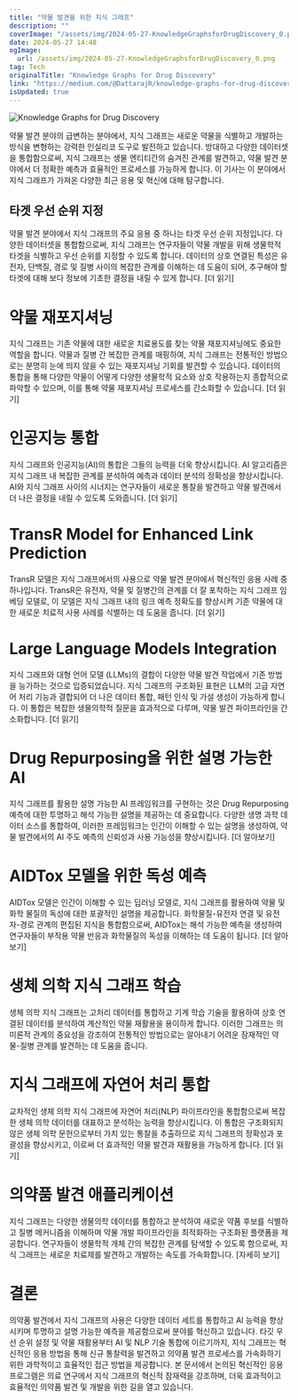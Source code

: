 ```yaml
---
title: "약물 발견을 위한 지식 그래프"
description: ""
coverImage: "/assets/img/2024-05-27-KnowledgeGraphsforDrugDiscovery_0.png"
date: 2024-05-27 14:48
ogImage:
  url: /assets/img/2024-05-27-KnowledgeGraphsforDrugDiscovery_0.png
tag: Tech
originalTitle: "Knowledge Graphs for Drug Discovery"
link: "https://medium.com/@DattarajR/knowledge-graphs-for-drug-discovery-e1485d368fbd"
isUpdated: true
---
```


![Knowledge Graphs for Drug Discovery](/assets/img/2024-05-27-KnowledgeGraphsforDrugDiscovery_0.png)

약물 발견 분야의 급변하는 분야에서, 지식 그래프는 새로운 약물을 식별하고 개발하는 방식을 변형하는 강력한 인실리코 도구로 발전하고 있습니다. 방대하고 다양한 데이터셋을 통합함으로써, 지식 그래프는 생물 엔티티간의 숨겨진 관계를 발견하고, 약물 발견 분야에서 더 정확한 예측과 효율적인 프로세스를 가능하게 합니다. 이 기사는 이 분야에서 지식 그래프가 가져온 다양한 최근 응용 및 혁신에 대해 탐구합니다.

## 타겟 우선 순위 지정

약물 발견 분야에서 지식 그래프의 주요 응용 중 하나는 타겟 우선 순위 지정입니다. 다양한 데이터셋을 통합함으로써, 지식 그래프는 연구자들이 약물 개발을 위해 생물학적 타겟을 식별하고 우선 순위를 지정할 수 있도록 합니다. 데이터의 상호 연결된 특성은 유전자, 단백질, 경로 및 질병 사이의 복잡한 관계를 이해하는 데 도움이 되어, 추구해야 할 타겟에 대해 보다 정보에 기초한 결정을 내릴 수 있게 합니다. [더 읽기]

<div class="content-ad"></div>

# 약물 재포지셔닝

지식 그래프는 기존 약물에 대한 새로운 치료용도를 찾는 약물 재포지셔닝에도 중요한 역할을 합니다. 약물과 질병 간 복잡한 관계를 매핑하여, 지식 그래프는 전통적인 방법으로는 분명히 눈에 띄지 않을 수 있는 재포지셔닝 기회를 발견할 수 있습니다. 데이터의 통합을 통해 다양한 약물이 어떻게 다양한 생물학적 요소와 상호 작용하는지 종합적으로 파악할 수 있으며, 이를 통해 약물 재포지셔닝 프로세스를 간소화할 수 있습니다. [더 읽기]

# 인공지능 통합

지식 그래프와 인공지능(AI)의 통합은 그들의 능력을 더욱 향상시킵니다. AI 알고리즘은 지식 그래프 내 복잡한 관계를 분석하여 예측과 데이터 분석의 정확성을 향상시킵니다. AI와 지식 그래프 사이의 시너지는 연구자들이 새로운 통찰을 발견하고 약물 발견에서 더 나은 결정을 내릴 수 있도록 도와줍니다. [더 읽기]

<div class="content-ad"></div>

# TransR Model for Enhanced Link Prediction

TransR 모델은 지식 그래프에서의 사용으로 약물 발견 분야에서 혁신적인 응용 사례 중 하나입니다. TransR은 유전자, 약물 및 질병간의 관계를 더 잘 포착하는 지식 그래프 임베딩 모델로, 이 모델은 지식 그래프 내의 링크 예측 정확도를 향상시켜 기존 약물에 대한 새로운 치료적 사용 사례를 식별하는 데 도움을 줍니다. [더 읽기]

# Large Language Models Integration

지식 그래프와 대형 언어 모델 (LLMs)의 결합이 다양한 약물 발견 작업에서 기존 방법을 능가하는 것으로 입증되었습니다. 지식 그래프의 구조화된 표현은 LLM의 고급 자연어 처리 기능과 결합되어 더 나은 데이터 통합, 패턴 인식 및 가설 생성이 가능하게 합니다. 이 통합은 복잡한 생물의학적 질문을 효과적으로 다루며, 약물 발견 파이프라인을 간소화합니다. [더 읽기]

<div class="content-ad"></div>

# Drug Repurposing을 위한 설명 가능한 AI

지식 그래프를 활용한 설명 가능한 AI 프레임워크를 구현하는 것은 Drug Repurposing 예측에 대한 투명하고 해석 가능한 설명을 제공하는 데 중요합니다. 다양한 생명 과학 데이터 소스를 통합하여, 이러한 프레임워크는 인간이 이해할 수 있는 설명을 생성하여, 약물 발견에서의 AI 주도 예측의 신뢰성과 사용 가능성을 향상시킵니다. [더 알아보기]

# AIDTox 모델을 위한 독성 예측

AIDTox 모델은 인간이 이해할 수 있는 딥러닝 모델로, 지식 그래프를 활용하여 약물 및 화학 물질의 독성에 대한 포괄적인 설명을 제공합니다. 화학물질-유전자 연결 및 유전자-경로 관계의 편집된 지식을 통합함으로써, AIDTox는 해석 가능한 예측을 생성하여 연구자들이 부작용 약물 반응과 화학물질의 독성을 이해하는 데 도움이 됩니다. [더 알아보기]

<div class="content-ad"></div>

# 생체 의학 지식 그래프 학습

생체 의학 지식 그래프는 고처리 데이터를 통합하고 기계 학습 기술을 활용하여 상호 연결된 데이터를 분석하여 계산적인 약물 재활용을 용이하게 합니다. 이러한 그래프는 의미론적 관계의 중요성을 강조하여 전통적인 방법으로는 알아내기 어려운 잠재적인 약물-질병 관계를 발견하는 데 도움을 줍니다.

# 지식 그래프에 자연어 처리 통합

교차적인 생체 의학 지식 그래프에 자연어 처리(NLP) 파이프라인을 통합함으로써 복잡한 생체 의학 데이터를 대표하고 분석하는 능력을 향상시킵니다. 이 통합은 구조화되지 않은 생체 의학 문헌으로부터 가치 있는 통찰을 추출하므로 지식 그래프의 정확성과 포괄성을 향상시키고, 이로써 더 효과적인 약물 발견과 재활용을 가능하게 합니다. [더 읽기]

<div class="content-ad"></div>

# 의약품 발견 애플리케이션

지식 그래프는 다양한 생물의학 데이터를 통합하고 분석하여 새로운 약품 후보를 식별하고 질병 메커니즘을 이해하며 약물 개발 파이프라인을 최적화하는 구조화된 플랫폼을 제공합니다. 연구자들이 생물학적 개체 간의 복잡한 관계를 탐색할 수 있도록 함으로써, 지식 그래프는 새로운 치료제를 발견하고 개발하는 속도를 가속화합니다. [자세히 보기]

# 결론

의약품 발견에서 지식 그래프의 사용은 다양한 데이터 세트를 통합하고 AI 능력을 향상시키며 투명하고 설명 가능한 예측을 제공함으로써 분야를 혁신하고 있습니다. 타깃 우선 순위 설정 및 약물 재활용부터 AI 및 NLP 기술 통합에 이르기까지, 지식 그래프는 혁신적인 응용 방법을 통해 신규 통찰력을 발견하고 의약품 발견 프로세스를 가속화하기 위한 과학적이고 효율적인 접근 방법을 제공합니다. 본 문서에서 논의된 혁신적인 응용 프로그램은 의료 연구에서 지식 그래프의 혁신적 잠재력을 강조하며, 더욱 효과적이고 효율적인 의약품 발견 및 개발을 위한 길을 열고 있습니다.
